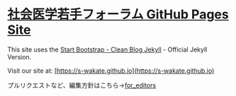 # [社会医学若手フォーラム GitHub Pages Site](https://s-wakate.github.io)

This site uses the [Start Bootstrap - Clean Blog Jekyll](https://startbootstrap.com/themes/clean-blog-jekyll/) - Official Jekyll Version.

Visit our site at: [https://s-wakate.github.io](https://s-wakate.github.io)

プルリクエストなど、編集方針はこちら→[for_editors](./for_editors)
